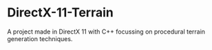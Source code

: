 # DirectX-11-Terrain
A project made in DirectX 11 with C++ focussing on procedural terrain generation techniques.
